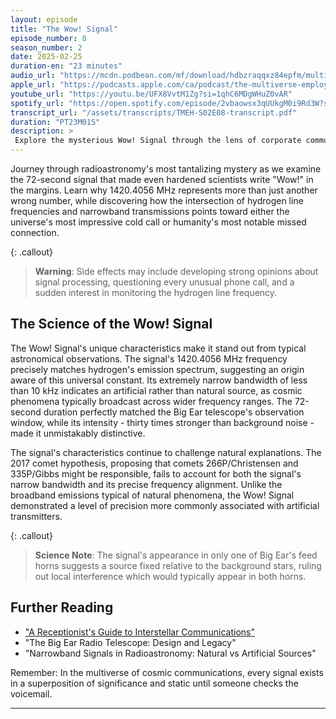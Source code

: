 ```yaml
---
layout: episode
title: "The Wow! Signal"
episode_number: 8
season_number: 2
date: 2025-02-25
duration-en: "23 minutes"
audio_url: "https://mcdn.podbean.com/mf/download/hdbzraqqxz84epfm/multiverse-employee-handbook-s02e08-wow-signal.mp3"
apple_url: "https://podcasts.apple.com/ca/podcast/the-multiverse-employee-handbook/id1764134739?i=1000695785654"
youtube_url: "https://youtu.be/UFX8VvtM1Zg?si=1qhC6MDgWHuZ0vAR"
spotify_url: "https://open.spotify.com/episode/2vbaowsx3qUUkgM0i9Rd3W?si=xMerPZyHQ6SbuJp-GXkbNg"
transcript_url: "/assets/transcripts/TMEH-S02E08-transcript.pdf"
duration: "PT23M01S"
description: >
 Explore the mysterious Wow! Signal through the lens of corporate communications, featuring a front desk's encounter with an unexpected cosmic caller and management's enthusiastic attempts to monetize first contact.
---
```


Journey through radioastronomy's most tantalizing mystery as we examine the 72-second signal that made even hardened scientists write "Wow!" in the margins. Learn why 1420.4056 MHz represents more than just another wrong number, while discovering how the intersection of hydrogen line frequencies and narrowband transmissions points toward either the universe's most impressive cold call or humanity's most notable missed connection.

{: .callout}
> **Warning**: Side effects may include developing strong opinions about signal processing, questioning every unusual phone call, and a sudden interest in monitoring the hydrogen line frequency.

## The Science of the Wow! Signal
The Wow! Signal's unique characteristics make it stand out from typical astronomical observations. The signal's 1420.4056 MHz frequency precisely matches hydrogen's emission spectrum, suggesting an origin aware of this universal constant. Its extremely narrow bandwidth of less than 10 kHz indicates an artificial rather than natural source, as cosmic phenomena typically broadcast across wider frequency ranges. The 72-second duration perfectly matched the Big Ear telescope's observation window, while its intensity - thirty times stronger than background noise - made it unmistakably distinctive.

The signal's characteristics continue to challenge natural explanations. The 2017 comet hypothesis, proposing that comets 266P/Christensen and 335P/Gibbs might be responsible, fails to account for both the signal's narrow bandwidth and its precise frequency alignment. Unlike the broadband emissions typical of natural phenomena, the Wow! Signal demonstrated a level of precision more commonly associated with artificial transmitters.

{: .callout}
> **Science Note**: The signal's appearance in only one of Big Ear's feed horns suggests a source fixed relative to the background stars, ruling out local interference which would typically appear in both horns.

## Further Reading
* ["A Receptionist's Guide to Interstellar Communications"](/blog/receptionist-guide-interstellar-communications/)
* "The Big Ear Radio Telescope: Design and Legacy"
* "Narrowband Signals in Radioastronomy: Natural vs Artificial Sources"

Remember: In the multiverse of cosmic communications, every signal exists in a superposition of significance and static until someone checks the voicemail.

---
